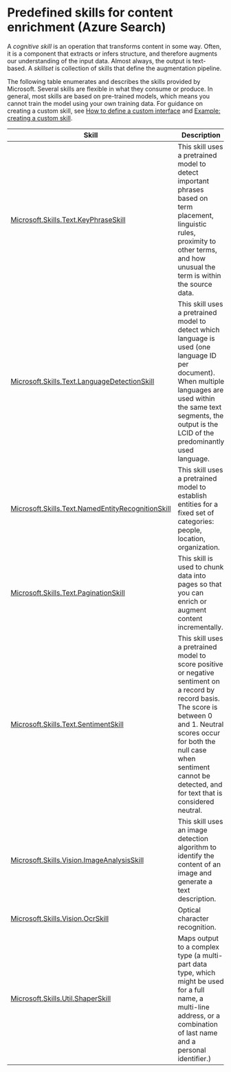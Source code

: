 # Predefined skills for content enrichment (Azure Search)

A *cognitive skill* is an operation that transforms content in some way. Often, it is a component that extracts or infers structure, and therefore augments our understanding of the input data. Almost always, the output is text-based. A *skillset* is collection of skills that define the augmentation pipeline. 

The following table enumerates and describes the skills provided by Microsoft. Several skills are flexible in what they consume or produce. In general, most skills are based on pre-trained models, which means you cannot train the model using your own training data. For guidance on creating a custom skill, see [How to define a custom interface](cognitive-search-custom-skill-interface.md) and [Example: creating a custom skill](cognitive-search-create-custom-skill-example.md).

| Skill | Description |
|-------|-------------|
| [Microsoft.Skills.Text.KeyPhraseSkill](cognitive-search-skill-keyphrases.md) | This skill uses a pretrained model to detect important phrases based on term placement, linguistic rules, proximity to other terms, and how unusual the term is within the source data. |
| [Microsoft.Skills.Text.LanguageDetectionSkill](cognitive-search-skill-language-detection.md)  | This skill uses a pretrained model to detect which language is used (one language ID per document). When multiple languages are used within the same text segments, the output is the LCID of the predominantly used language.|
| [Microsoft.Skills.Text.NamedEntityRecognitionSkill](cognitive-search-skill-named-entity-recognition.md) | This skill uses a pretrained model to establish entities for a fixed set of categories: people, location, organization. |
| [Microsoft.Skills.Text.PaginationSkill](cognitive-search-skill-pagination.md) | This skill is used to chunk data into pages so that you can enrich or augment content incrementally. |
| [Microsoft.Skills.Text.SentimentSkill](cognitive-search-skill-sentiment.md)  | This skill uses a pretrained model to score positive or negative sentiment on a record by record basis. The score is between 0 and 1. Neutral scores occur for both the null case when sentiment cannot be detected, and for text that is considered neutral.  |
| [Microsoft.Skills.Vision.ImageAnalysisSkill](cognitive-search-skill-image-analysis.md) | This skill uses an image detection algorithm to identify the content of an image and generate a text description. |
| [Microsoft.Skills.Vision.OcrSkill](cognitive-search-skill-ocr.md) | Optical character recognition. |
| [Microsoft.Skills.Util.ShaperSkill](cognitive-search-skill-shaper.md) | Maps output to a complex type (a multi-part data type, which might be used for a full name, a multi-line address, or a combination of last name and a personal identifier.) |
